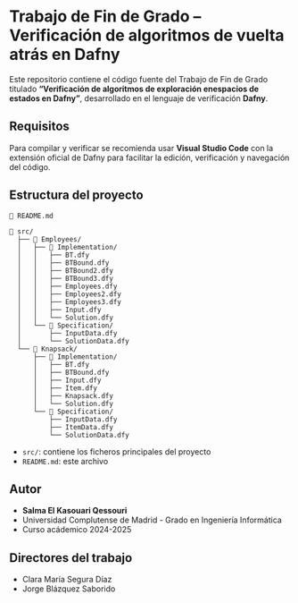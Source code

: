 # Trabajo de Fin de Grado – Verificación de algoritmos de vuelta atrás en Dafny
Este repositorio contiene el código fuente del Trabajo de Fin de Grado titulado **“Verificación de algoritmos de exploración enespacios de estados en Dafny”**, desarrollado en el lenguaje de verificación **Dafny**.

## Requisitos

Para compilar y verificar se recomienda usar **Visual Studio Code** con la extensión oficial de Dafny para facilitar la edición, verificación y navegación del código.

## Estructura del proyecto

```
📄 README.md

📁 src/
  ├── 📁 Employees/
  │   ├── 📁 Implementation/
  │   │   ├── BT.dfy
  │   │   ├── BTBound.dfy
  │   │   ├── BTBound2.dfy
  │   │   ├── BTBound3.dfy
  │   │   ├── Employees.dfy
  │   │   ├── Employees2.dfy
  │   │   ├── Employees3.dfy
  │   │   ├── Input.dfy
  │   │   └── Solution.dfy
  │   └── 📁 Specification/
  │       ├── InputData.dfy
  │       └── SolutionData.dfy
  └── 📁 Knapsack/
      ├── 📁 Implementation/
      │   ├── BT.dfy
      │   ├── BTBound.dfy
      │   ├── Input.dfy
      │   ├── Item.dfy
      │   ├── Knapsack.dfy
      │   └── Solution.dfy
      └── 📁 Specification/
          ├── InputData.dfy
          ├── ItemData.dfy
          └── SolutionData.dfy

```

* `src/`: contiene los ficheros principales del proyecto
* `README.md`: este archivo


## Autor

* **Salma El Kasouari Qessouri**
* Universidad Complutense de Madrid - Grado en Ingeniería Informática
* Curso acádemico 2024-2025

## Directores del trabajo
* Clara María Segura Díaz
* Jorge Blázquez Saborido

